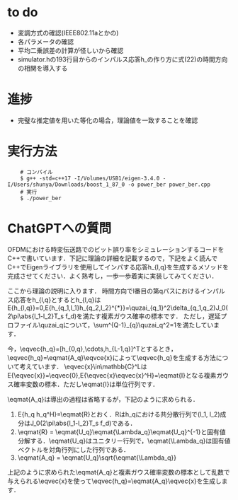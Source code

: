 # to do
- 変調方式の確認(IEEE802.11aとかの)
- 各パラメータの確認
- 平均二乗誤差の計算が怪しいから確認
- simulator.hの193行目からのインパルス応答h_の作り方に式(22)の時間方向の相関を導入する

# 進捗
- 完璧な推定値を用いた等化の場合，理論値を一致することを確認

# 実行方法
```
    # コンパイル
    $ g++ -std=c++17 -I/Volumes/USB1/eigen-3.4.0 -I/Users/shunya/Downloads/boost_1_87_0 -o power_ber power_ber.cpp
    # 実行
    $ ./power_ber
```

# ChatGPTへの質問
OFDMにおける時変伝送路でのビット誤り率をシミュレーションするコードをC++で書いています．下記に理論の詳細を記載するので，下記をよく読んでC++でEigenライブラリを使用してインパする応答h_{l,q}を生成するメソッドを完成させてください．よく熟考し，一歩一歩着実に実装してみてください．

ここから理論の説明に入ります．
時間方向でl番目の第qパスにおけるインパルス応答をh_{l,q}とするとh_{l,q}は
E{h_{l,q}}=0,E{h_{q_1,l_1}h_{q_2,l_2}^{*}}=\quzai_{q_1}^2\delta_{q_1,q_2}J_0(2\pi\abs{l_1-l_2}T_s f_d)を満たす複素ガウス確率の標本です．
ただし，遅延プロファイル\quzai_qについて，\sum^{Q-1}_{q}\quzai_q^2=1を満たしています．

今，\eqvec{h_q}=[h_{0,q},\cdots,h_{L-1,q}]^Tとするとき，\eqvec{h_q}=\eqmat{A_q}\eqvce{x}によって\eqvec{h_q}を生成する方法について考えています．
\eqvec{x}\in\mathbb{C}^LはE{\eqvec{x}}=\eqvec{0},E{\eqvec{x}\eqvec{x}^H}=\eqmat{I}となる複素ガウス確率変数の標本．ただし\eqmat{I}は単位行列です．

\eqmat{A_q}は導出の過程は省略するが，下記のように求められる．
1. E{h_q h_q^H}=\eqmat{R}とおく．Rはh_qにおける共分散行列で(l_1, l_2)成分はJ_0(2\pi\abs{l_1-l_2}T_s f_d)である．
2. \eqmat{R} = \eqmat{U_q}\eqmat{\Lambda_q}\eqmat{U_q}^{-1}と固有値分解する．\eqmat{U_q}はユニタリー行列で，\eqmat{\Lambda_q}は固有値ベクトルを対角行列にした行列である．
3. \eqmat{A_q} = \eqmat{U_q}\sqrt{\eqmat{\Lambda_q}}

上記のように求められた\eqmat{A_q}と複素ガウス確率変数の標本として乱数で与えられる\eqvec{x}を使って\eqvec{h_q}=\eqmat{A_q}\eqvec{x}を生成します．